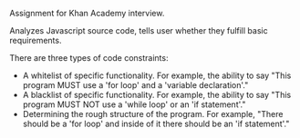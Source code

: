 Assignment for Khan Academy interview.

Analyzes Javascript source code, tells user whether they fulfill basic
requirements.

There are three types of code constraints:
+ A whitelist of specific functionality. For example, the ability to say "This
program MUST use a 'for loop' and a 'variable declaration'."
+ A blacklist of specific functionality. For example, the ability to say "This
program MUST NOT use a 'while loop' or an 'if statement'."
+ Determining the rough structure of the program. For example, "There should be
a 'for loop' and inside of it there should be an 'if statement'."
